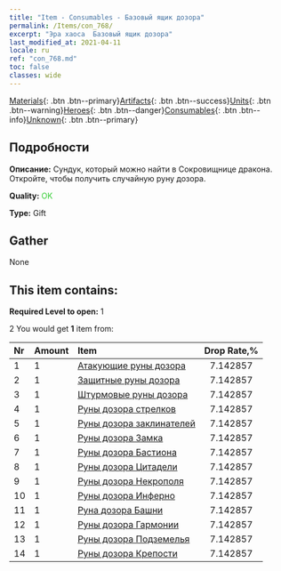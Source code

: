 ```yaml
---
title: "Item - Consumables - Базовый ящик дозора"
permalink: /Items/con_768/
excerpt: "Эра хаоса  Базовый ящик дозора"
last_modified_at: 2021-04-11
locale: ru
ref: "con_768.md"
toc: false
classes: wide
---
```

 [Materials](/ru/Items/){: .btn .btn--primary}[Artifacts](/ru/Items/Artifacts/){: .btn .btn--success}[Units](/ru/Items/Units/){: .btn .btn--warning}[Heroes](/ru/Items/Heroes/){: .btn .btn--danger}[Consumables](/ru/Items/Consumables/){: .btn .btn--info}[Unknown](/ru/Items/Unknown/){: .btn .btn--primary}

## Подробности
 **Описание:** Сундук, который можно найти в Сокровищнице дракона. Откройте, чтобы получить случайную руну дозора.

 **Quality:** <span style="color: #32CD32">OK</span>

 **Type:** Gift

## Gather

  None

## This item contains:

 **Required Level to open:** 1

 2 You would get **1** item  from:

  | Nr | Amount |     Item    | Drop Rate,% |
  |:---|:-------|:------------|:---------:|
  | 1 | 1 | [Атакующие руны дозора](/ru/Items/con_734/) | 7.142857 | 
  | 2 | 1 | [Защитные руны дозора](/ru/Items/con_739/) | 7.142857 | 
  | 3 | 1 | [Штурмовые руны дозора](/ru/Items/con_741/) | 7.142857 | 
  | 4 | 1 | [Руны дозора стрелков](/ru/Items/con_742/) | 7.142857 | 
  | 5 | 1 | [Руны дозора заклинателей](/ru/Items/con_746/) | 7.142857 | 
  | 6 | 1 | [Руны дозора Замка](/ru/Items/con_752/) | 7.142857 | 
  | 7 | 1 | [Руны дозора Бастиона](/ru/Items/con_753/) | 7.142857 | 
  | 8 | 1 | [Руны дозора Цитадели](/ru/Items/con_754/) | 7.142857 | 
  | 9 | 1 | [Руны дозора Некрополя](/ru/Items/con_755/) | 7.142857 | 
  | 10 | 1 | [Руны дозора Инферно](/ru/Items/con_777/) | 7.142857 | 
  | 11 | 1 | [Руна дозора Башни](/ru/Items/con_785/) | 7.142857 | 
  | 12 | 1 | [Руны дозора Гармонии](/ru/Items/con_791/) | 7.142857 | 
  | 13 | 1 | [Руны дозора Подземелья](/ru/Items/con_792/) | 7.142857 | 
  | 14 | 1 | [Руны дозора Крепости](/ru/Items/con_818/) | 7.142857 | 
